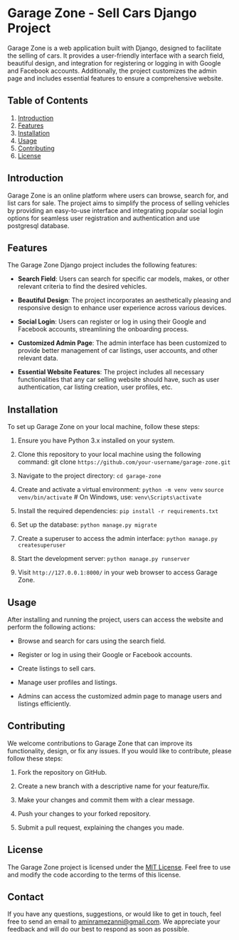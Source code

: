 # Garage Zone - Sell Cars Django Project

Garage Zone is a web application built with Django, designed to facilitate the selling of cars. It provides a user-friendly interface with a search field, beautiful design, and integration for registering or logging in with Google and Facebook accounts. Additionally, the project customizes the admin page and includes essential features to ensure a comprehensive website.

## Table of Contents

1. [Introduction](#introduction)
2. [Features](#features)
3. [Installation](#installation)
4. [Usage](#usage)
5. [Contributing](#contributing)
6. [License](#license)

## Introduction

Garage Zone is an online platform where users can browse, search for, and list cars for sale. The project aims to simplify the process of selling vehicles by providing an easy-to-use interface and integrating popular social login options for seamless user registration and authentication and use postgresql database.

## Features

The Garage Zone Django project includes the following features:

- **Search Field**: Users can search for specific car models, makes, or other relevant criteria to find the desired vehicles.

- **Beautiful Design**: The project incorporates an aesthetically pleasing and responsive design to enhance user experience across various devices.

- **Social Login**: Users can register or log in using their Google and Facebook accounts, streamlining the onboarding process.

- **Customized Admin Page**: The admin interface has been customized to provide better management of car listings, user accounts, and other relevant data.

- **Essential Website Features**: The project includes all necessary functionalities that any car selling website should have, such as user authentication, car listing creation, user profiles, etc.

## Installation

To set up Garage Zone on your local machine, follow these steps:

1. Ensure you have Python 3.x installed on your system.

2. Clone this repository to your local machine using the following command:
   git clone `https://github.com/your-username/garage-zone.git`

3. Navigate to the project directory:
   ```cd garage-zone```

4. Create and activate a virtual environment:
   ```python -m venv venv```
   ```source venv/bin/activate``` # On Windows, use: `venv\Scripts\activate`

5. Install the required dependencies:
   ```pip install -r requirements.txt```

6. Set up the database:
   ```python manage.py migrate```

7. Create a superuser to access the admin interface:
   ```python manage.py createsuperuser```

8. Start the development server:
   ```python manage.py runserver```


9. Visit `http://127.0.0.1:8000/` in your web browser to access Garage Zone.

## Usage

After installing and running the project, users can access the website and perform the following actions:

- Browse and search for cars using the search field.

- Register or log in using their Google or Facebook accounts.

- Create listings to sell cars.

- Manage user profiles and listings.

- Admins can access the customized admin page to manage users and listings efficiently.

## Contributing

We welcome contributions to Garage Zone that can improve its functionality, design, or fix any issues. If you would like to contribute, please follow these steps:

1. Fork the repository on GitHub.

2. Create a new branch with a descriptive name for your feature/fix.

3. Make your changes and commit them with a clear message.

4. Push your changes to your forked repository.

5. Submit a pull request, explaining the changes you made.

## License

The Garage Zone project is licensed under the [MIT License](LICENSE). Feel free to use and modify the code according to the terms of this license.

## Contact 

If you have any questions, suggestions, or would like to get in touch, feel free to send an email to aminramezanni@gmail.com. We appreciate your feedback and will do our best to respond as soon as possible.